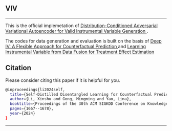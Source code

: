 ## VIV

---
This is the official implemetation of [Distribution-Conditioned Adversarial Variational Autoencoder for Valid Instrumental Variable Generation ](https://ojs.aaai.org/index.php/AAAI/article/view/29271).

The codes for data generation and evaluation is built on the basis of [Deep IV: A Flexible Approach for Counterfactual Prediction ](https://github.com/jhartford/DeepIV) and [Learning Instrumental Variable from Data Fusion for Treatment Effect Estimation ](https://github.com/causal-machine-learning-lab/meta-em) 


## Citation

Please consider citing this paper if it is helpful for you.

```sh
@inproceedings{li2024self,
  title={Self-Distilled Disentangled Learning for Counterfactual Prediction},
  author={Li, Xinshu and Gong, Mingming and Yao, Lina},
  booktitle={Proceedings of the 30th ACM SIGKDD Conference on Knowledge Discovery and Data Mining},
  pages={1667--1678},
  year={2024}
}
```

---
